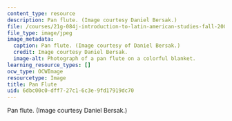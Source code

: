 ```yaml
---
content_type: resource
description: Pan flute. (Image courtesy Daniel Bersak.)
file: /courses/21g-084j-introduction-to-latin-american-studies-fall-2005/6dbc00c0dff727c16c3e9fd17919dc70_21g-084jf05.jpg
file_type: image/jpeg
image_metadata:
  caption: Pan flute. (Image courtesy of Daniel Bersak.)
  credit: Image courtesy Daniel Bersak.
  image-alt: Photograph of a pan flute on a colorful blanket.
learning_resource_types: []
ocw_type: OCWImage
resourcetype: Image
title: Pan Flute
uid: 6dbc00c0-dff7-27c1-6c3e-9fd17919dc70
---
```

Pan flute. (Image courtesy Daniel Bersak.)

